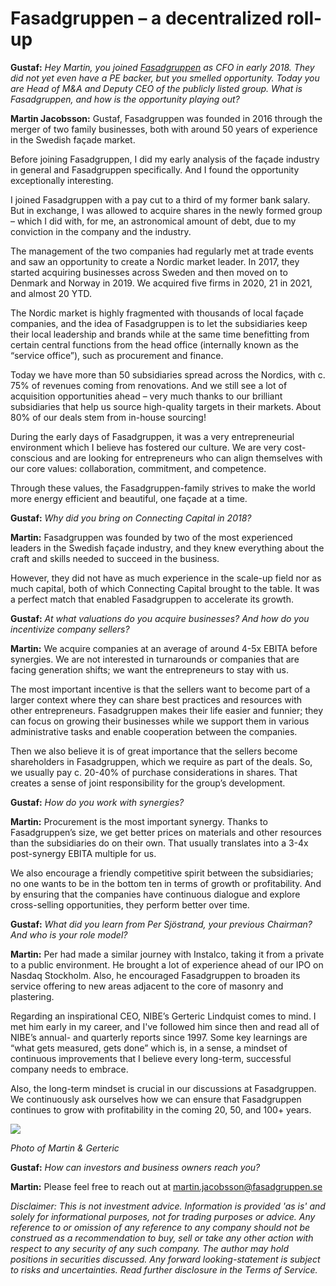 # Fasadgruppen – a decentralized roll-up

**Gustaf:** _Hey Martin, you joined_ [_Fasadgruppen_](https://fasadgruppen.se/en/) _as CFO in early 2018. They did not yet even have a PE backer, but you smelled opportunity. Today you are Head of M&A and Deputy CEO of the publicly listed group. What is Fasadgruppen, and how is the opportunity playing out?_

**Martin Jacobsson:** Gustaf, Fasadgruppen was founded in 2016 through the merger of two family businesses, both with around 50 years of experience in the Swedish façade market.

Before joining Fasadgruppen, I did my early analysis of the façade industry in general and Fasadgruppen specifically. And I found the opportunity exceptionally interesting.

I joined Fasadgruppen with a pay cut to a third of my former bank salary. But in exchange, I was allowed to acquire shares in the newly formed group – which I did with, for me, an astronomical amount of debt, due to my conviction in the company and the industry.  

The management of the two companies had regularly met at trade events and saw an opportunity to create a Nordic market leader. In 2017, they started acquiring businesses across Sweden and then moved on to Denmark and Norway in 2019. We acquired five firms in 2020, 21 in 2021, and almost 20 YTD.

The Nordic market is highly fragmented with thousands of local façade companies, and the idea of Fasadgruppen is to let the subsidiaries keep their local leadership and brands while at the same time benefitting from certain central functions from the head office (internally known as the “service office”), such as procurement and finance.

Today we have more than 50 subsidiaries spread across the Nordics, with c. 75% of revenues coming from renovations. And we still see a lot of acquisition opportunities ahead – very much thanks to our brilliant subsidiaries that help us source high-quality targets in their markets. About 80% of our deals stem from in-house sourcing!

During the early days of Fasadgruppen, it was a very entrepreneurial environment which I believe has fostered our culture. We are very cost-conscious and are looking for entrepreneurs who can align themselves with our core values: collaboration, commitment, and competence.

Through these values, the Fasadgruppen-family strives to make the world more energy efficient and beautiful, one façade at a time.  



**Gustaf:** _Why did you bring on Connecting Capital in 2018?_

**Martin:** Fasadgruppen was founded by two of the most experienced leaders in the Swedish façade industry, and they knew everything about the craft and skills needed to succeed in the business.

However, they did not have as much experience in the scale-up field nor as much capital, both of which Connecting Capital brought to the table. It was a perfect match that enabled Fasadgruppen to accelerate its growth.



**Gustaf:** _At what valuations do you acquire businesses? And how do you incentivize company sellers?_

**Martin:** We acquire companies at an average of around 4-5x EBITA before synergies. We are not interested in turnarounds or companies that are facing generation shifts; we want the entrepreneurs to stay with us.

The most important incentive is that the sellers want to become part of a larger context where they can share best practices and resources with other entrepreneurs. Fasadgruppen makes their life easier and funnier; they can focus on growing their businesses while we support them in various administrative tasks and enable cooperation between the companies.

Then we also believe it is of great importance that the sellers become shareholders in Fasadgruppen, which we require as part of the deals. So, we usually pay c. 20-40% of purchase considerations in shares. That creates a sense of joint responsibility for the group’s development.



**Gustaf:** _How do you work with synergies?_

**Martin:** Procurement is the most important synergy. Thanks to Fasadgruppen’s size, we get better prices on materials and other resources than the subsidiaries do on their own. That usually translates into a 3-4x post-synergy EBITA multiple for us.

We also encourage a friendly competitive spirit between the subsidiaries; no one wants to be in the bottom ten in terms of growth or profitability. And by ensuring that the companies have continuous dialogue and explore cross-selling opportunities, they perform better over time.



**Gustaf:** _What did you learn from Per Sjöstrand, your previous Chairman? And who is your role model?_

**Martin:** Per had made a similar journey with Instalco, taking it from a private to a public environment. He brought a lot of experience ahead of our IPO on Nasdaq Stockholm. Also, he encouraged Fasadgruppen to broaden its service offering to new areas adjacent to the core of masonry and plastering.

Regarding an inspirational CEO, NIBE’s Gerteric Lindquist comes to mind. I met him early in my career, and I've followed him since then and read all of NIBE’s annual- and quarterly reports since 1997. Some key learnings are “what gets measured, gets done” which is, in a sense, a mindset of continuous improvements that I believe every long-term, successful company needs to embrace.

Also, the long-term mindset is crucial in our discussions at Fasadgruppen. We continuously ask ourselves how we can ensure that Fasadgruppen continues to grow with profitability in the coming 20, 50, and 100+ years.

![](https://assets-global.website-files.com/5f9040753e1a568ed9abb979/6322e68633a926115946b2c9_Gerteric%20NIBE.jpeg)

_Photo of Martin & Gerteric_



**Gustaf:** _How can investors and business owners reach you?_

**Martin:** Please feel free to reach out at martin.jacobsson@fasadgruppen.se

_Disclaimer: This is not investment advice. Information is provided 'as is' and solely for informational purposes, not for trading purposes or advice. Any reference to or omission of any reference to any company should not be construed as a recommendation to buy, sell or take any other action with respect to any security of any such company. The author may hold positions in securities discussed. Any forward looking-statement is subject to risks and uncertainties. Read further disclosure in the Terms of Service._

